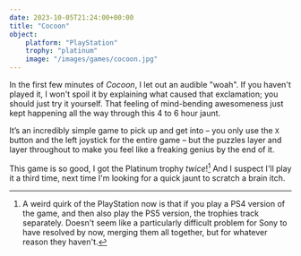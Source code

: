 ```yaml
---
date: 2023-10-05T21:24:00+00:00
title: "Cocoon"
object:
    platform: "PlayStation"
    trophy: "platinum"
    image: "/images/games/cocoon.jpg"
---
```


In the first few minutes of *Cocoon*, I let out an audible "woah". If you haven't played it, I won't spoil it by explaining what caused that exclamation; you should just try it yourself. That feeling of mind-bending awesomeness just kept happening all the way through this 4 to 6 hour jaunt. 

It’s an incredibly simple game to pick up and get into – you only use the `X` button and the left joystick for the entire game – but the puzzles layer and layer throughout to make you feel like a freaking genius by the end of it.

This game is so good, I got the Platinum trophy *twice*![^1] And I suspect I'll play it a third time, next time I'm looking for a quick jaunt to scratch a brain itch.

[^1]: A weird quirk of the PlayStation now is that if you play a PS4 version of the game, and then also play the PS5 version, the trophies track separately. Doesn't seem like a particularly difficult problem for Sony to have resolved by now, merging them all together, but for whatever reason they haven't.